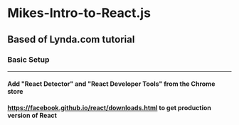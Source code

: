# Mikes-Intro-to-React.js
## Based of Lynda.com tutorial

### Basic Setup
---
#### Add "React Detector" and "React Developer Tools" from the Chrome store
#### https://facebook.github.io/react/downloads.html to get production version of React
